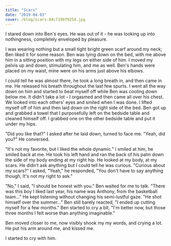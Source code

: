 ```yaml
---
title: "Scars"
date: "2019-04-03"
cover: /blog/scars-84c719bf925d.jpg
---
```


I stared down into Ben's eyes. He was out of it - he was looking up into nothingness, completely enveloped by pleasure.

I was wearing nothing but a small tight bright green scarf around my neck; Ben liked it for some reason. Ben was lying down on the bed, with me above him in a sitting position with my legs on either side of him. I moved my pelvis up and down, stimulating him, and me as well. Ben's hands were placed on my waist, mine were on his arms just above his elbows.

I could tell he was almost there, he took a long breath in, and then came in me. He released his breath throughout the last few spurts. I went all the way down on him and started to beat myself off while Ben was cooling down below me. It didn't take a lot - I orgasmed and then came all over his chest. We looked into each others' eyes and smiled when I was done. I lifted myself off of him and then laid down on the right side of the bed. Ben got up and grabbed a towel that I purposefully left on the bedside table and cleaned himself off. I grabbed one on the other bedside table and put it under my hips.

"Did you like that?" I asked after he laid down, turned to face me. "Yeah, did you?" He conversed.

"It's not my favorite, but I liked the whole dynamic." I smiled at him, he smiled back at me. He took his left hand and ran the back of his palm down the side of my body ending at my right hip. He looked at my body, at my scars. He didn't ask anything but I could tell he was curious. "Curious about my scars?" I asked, "Yeah," he responded, "You don't have to say anything though, It's not my right to ask."

"No," I said, "I should be honest with you." Ben waited for me to talk. "There was this boy I liked last year, his name was Anthony, from the basketball team..." He kept listening without changing his semi-lustful gaze. "He shot himself over the summer..." Ben still barely reacted, "I ended up cutting myself for a few months." Ben started to cry a bit, "I'm better now, but those three months I felt worse than anything imaginable."

Ben moved closer to me, now visibly shook my my words, and crying a lot. He put his arm around me, and kissed me.

I started to cry with him.
